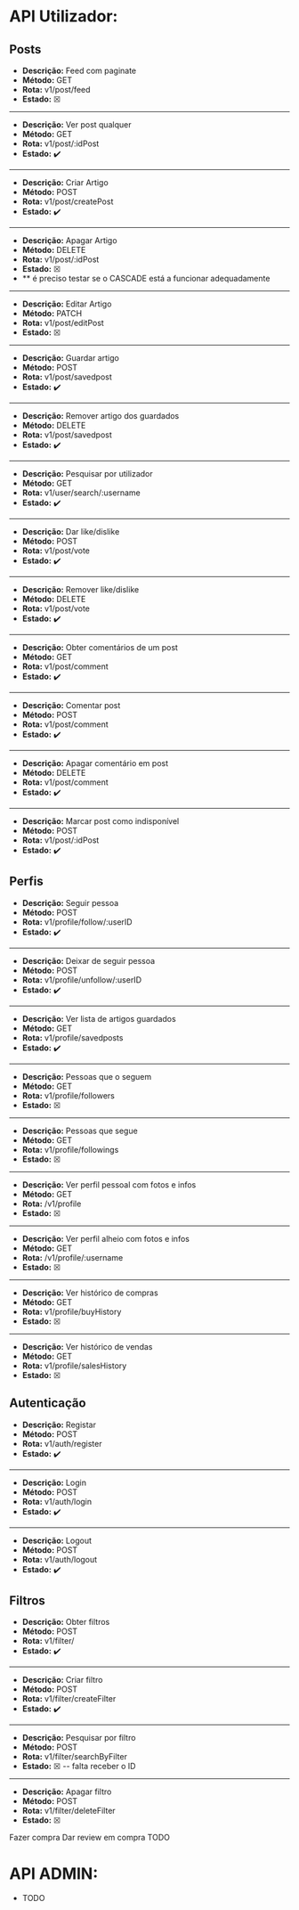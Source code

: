# API Utilizador:

## Posts

- **Descrição:** Feed com paginate
- **Método:** GET
- **Rota:** v1/post/feed
- **Estado:** &#9746;

---

- **Descrição:** Ver post qualquer
- **Método:** GET
- **Rota:** v1/post/:idPost
- **Estado:** :heavy_check_mark:

---

- **Descrição:** Criar Artigo
- **Método:** POST
- **Rota:** v1/post/createPost
- **Estado:** :heavy_check_mark:

---

- **Descrição:** Apagar Artigo
- **Método:** DELETE
- **Rota:** v1/post/:idPost
- **Estado:** &#9746;
- ** é preciso testar se o CASCADE está a funcionar adequadamente

---

- **Descrição:** Editar Artigo
- **Método:** PATCH
- **Rota:** v1/post/editPost
- **Estado:** &#9746;

---

- **Descrição:** Guardar artigo
- **Método:** POST
- **Rota:** v1/post/savedpost
- **Estado:** :heavy_check_mark:

---

- **Descrição:** Remover artigo dos guardados
- **Método:** DELETE
- **Rota:** v1/post/savedpost
- **Estado:** :heavy_check_mark:

---

- **Descrição:** Pesquisar por utilizador
- **Método:** GET
- **Rota:** v1/user/search/:username
- **Estado:** :heavy_check_mark:

---

- **Descrição:** Dar like/dislike
- **Método:** POST
- **Rota:** v1/post/vote
- **Estado:** :heavy_check_mark:

---
- **Descrição:** Remover like/dislike
- **Método:** DELETE
- **Rota:** v1/post/vote
- **Estado:** :heavy_check_mark:

---

- **Descrição:** Obter comentários de um post
- **Método:** GET
- **Rota:** v1/post/comment
- **Estado:** :heavy_check_mark:

---

- **Descrição:** Comentar post
- **Método:** POST
- **Rota:** v1/post/comment
- **Estado:** :heavy_check_mark:

---

- **Descrição:** Apagar comentário em post
- **Método:** DELETE
- **Rota:** v1/post/comment
- **Estado:** :heavy_check_mark:

---

- **Descrição:** Marcar post como indisponível
- **Método:** POST
- **Rota:** v1/post/:idPost
- **Estado:** :heavy_check_mark:

## Perfis

- **Descrição:** Seguir pessoa
- **Método:** POST
- **Rota:** v1/profile/follow/:userID
- **Estado:** :heavy_check_mark:

---

- **Descrição:** Deixar de seguir pessoa
- **Método:** POST
- **Rota:** v1/profile/unfollow/:userID
- **Estado:** :heavy_check_mark:

---

- **Descrição:** Ver lista de artigos guardados
- **Método:** GET
- **Rota:** v1/profile/savedposts
- **Estado:** :heavy_check_mark:

---

- **Descrição:** Pessoas que o seguem
- **Método:** GET
- **Rota:** v1/profile/followers
- **Estado:** &#9746;

---

- **Descrição:** Pessoas que segue
- **Método:** GET
- **Rota:** v1/profile/followings
- **Estado:** &#9746;

---

- **Descrição:** Ver perfil pessoal com fotos e infos
- **Método:** GET
- **Rota:** /v1/profile
- **Estado:** &#9746;

---

- **Descrição:** Ver perfil alheio com fotos e infos
- **Método:** GET
- **Rota:** /v1/profile/:username
- **Estado:** &#9746;

---

- **Descrição:** Ver histórico de compras
- **Método:** GET
- **Rota:** v1/profile/buyHistory
- **Estado:** &#9746;

---

- **Descrição:** Ver histórico de vendas
- **Método:** GET
- **Rota:** v1/profile/salesHistory
- **Estado:** &#9746;

## Autenticação

- **Descrição:** Registar
- **Método:** POST
- **Rota:** v1/auth/register
- **Estado:** :heavy_check_mark:

---

- **Descrição:** Login
- **Método:** POST
- **Rota:** v1/auth/login
- **Estado:** :heavy_check_mark:

---

- **Descrição:** Logout
- **Método:** POST
- **Rota:** v1/auth/logout
- **Estado:** :heavy_check_mark:

## Filtros

- **Descrição:** Obter filtros
- **Método:** POST
- **Rota:** v1/filter/
- **Estado:** :heavy_check_mark:

---

- **Descrição:** Criar filtro
- **Método:** POST
- **Rota:** v1/filter/createFilter
- **Estado:** :heavy_check_mark:

---

- **Descrição:** Pesquisar por filtro
- **Método:** POST
- **Rota:** v1/filter/searchByFilter
- **Estado:** &#9746;
-- falta receber o ID

---

- **Descrição:** Apagar filtro
- **Método:** POST
- **Rota:** v1/filter/deleteFilter
- **Estado:** &#9746;

Fazer compra
Dar review em compra
TODO

# API ADMIN:

- TODO